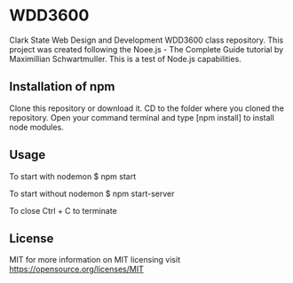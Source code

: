 # WDD3600 

Clark State Web Design and Development WDD3600 class repository.
This project was created following the Noee.js - The Complete Guide tutorial by Maximillian Schwartmuller.
This is a test of Node.js capabilities.

## Installation of npm

Clone this repository or download it.
CD to the folder where you cloned the repository.
Open your command terminal and type [npm install] to install node modules.

## Usage
To start with nodemon
$ npm start

To start without nodemon
$ npm start-server

To close
Ctrl + C to terminate

## License
MIT for more information on MIT licensing visit https://opensource.org/licenses/MIT